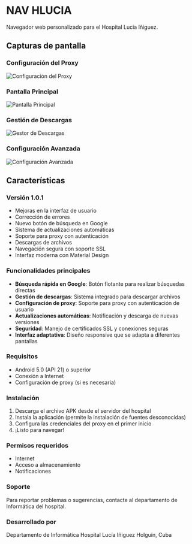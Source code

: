 # NAV HLUCIA

Navegador web personalizado para el Hospital Lucia Iñiguez.

## Capturas de pantalla

### Configuración del Proxy
![Configuración del Proxy](./Screenshot/Screenshot_01_NAVHLUCIA.jpg)

### Pantalla Principal
![Pantalla Principal](./Screenshot/Screenshot_02_NAVHLUCIA.jpg)

### Gestión de Descargas
![Gestor de Descargas](./Screenshot/Screenshot_03_NAVHLUCIA.jpg)

### Configuración Avanzada
![Configuración Avanzada](./Screenshot/Screenshot_04_NAVHLUCIA.jpg)

## Características

### Versión 1.0.1
- Mejoras en la interfaz de usuario
- Corrección de errores
- Nuevo botón de búsqueda en Google
- Sistema de actualizaciones automáticas
- Soporte para proxy con autenticación
- Descargas de archivos
- Navegación segura con soporte SSL
- Interfaz moderna con Material Design

### Funcionalidades principales

- **Búsqueda rápida en Google**: Botón flotante para realizar búsquedas directas
- **Gestión de descargas**: Sistema integrado para descargar archivos
- **Configuración de proxy**: Soporte para proxy con autenticación de usuario
- **Actualizaciones automáticas**: Notificación y descarga de nuevas versiones
- **Seguridad**: Manejo de certificados SSL y conexiones seguras
- **Interfaz adaptativa**: Diseño responsive que se adapta a diferentes pantallas

### Requisitos

- Android 5.0 (API 21) o superior
- Conexión a Internet
- Configuración de proxy (si es necesaria)

### Instalación

1. Descarga el archivo APK desde el servidor del hospital
2. Instala la aplicación (permite la instalación de fuentes desconocidas)
3. Configura las credenciales del proxy en el primer inicio
4. ¡Listo para navegar!

### Permisos requeridos

- Internet
- Acceso a almacenamiento
- Notificaciones

### Soporte

Para reportar problemas o sugerencias, contacte al departamento de Informática del hospital.

### Desarrollado por
Departamento de Informática
Hospital Lucía Iñiguez
Holguín, Cuba 